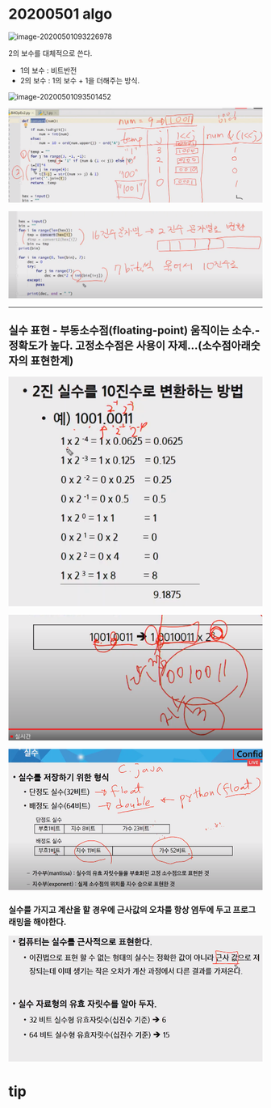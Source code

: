 # 20200501 algo

![image-20200501093226978](C:\Users\peach\AppData\Roaming\Typora\typora-user-images\image-20200501093226978.png)

2의 보수를 대체적으로 쓴다.

- 1의 보수 :  비트반전
- 2의 보수 :  1의 보수 + 1을 더해주는 방식.

![image-20200501093501452](C:\Users\peach\AppData\Roaming\Typora\typora-user-images\image-20200501093501452.png)

![image-20200501100706325](assets/image-20200501100706325.png)

![image-20200501101329731](assets/image-20200501101329731.png)

----------

## 실수 표현 - 부동소수점(floating-point) 움직이는 소수.- 정확도가 높다.  고정소수점은 사용이 자제...(소수점아래숫자의 표현한계)

![image-20200501101810181](assets/image-20200501101810181.png)



![image-20200501102520399](assets/image-20200501102520399.png)



![image-20200501102719455](assets/image-20200501102719455.png)



### 실수를 가지고 계산을 할 경우에 근사값의 오차를 항상 염두에 두고 프로그래밍을 해야한다.



![image-20200501103500862](assets/image-20200501103500862.png)











# tip

